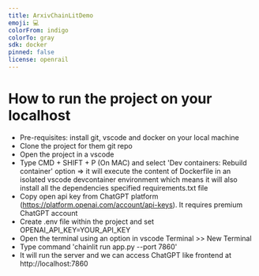 ```yaml
---
title: ArxivChainLitDemo
emoji: 💻
colorFrom: indigo
colorTo: gray
sdk: docker
pinned: false
license: openrail
---
```


# How to run the project on your localhost
- Pre-requisites: install git, vscode and docker on your local machine
- Clone the project for them git repo
- Open the project in a vscode
- Type CMD + SHIFT + P (On MAC) and select 'Dev containers: Rebuild container' option => it will execute the content of Dockerfile in an isolated vscode devcontainer environment which means it will also install all the dependencies specified requirements.txt file
- Copy open api key from ChatGPT platform (https://platform.openai.com/account/api-keys). It requires premium ChatGPT account
- Create .env file within the project and set OPENAI_API_KEY=YOUR_API_KEY
- Open the terminal using an option in vscode Terminal >> New Terminal
- Type command 'chainlit run app.py --port 7860'
- It will run the server and we can access ChatGPT like frontend at http://localhost:7860
